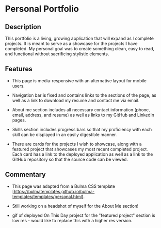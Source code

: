 # Personal Portfolio
## Description
This portfolio is a living, growing application that will expand as I complete projects. It is meant to serve as a showcase for the projects I have completed. My personal goal was to create something clean, easy to read, and functional without sacrificing stylistic elements. 

## Features
* This page is media-responsive with an alternative layout for mobile users. 

* Navigation bar is fixed and contains links to the sections of the page, as well as a link to download my resume and contact me via email.

* About me section includes all necessary contact information (phone, email, address, and resume) as well as links to my GitHub and LinkedIn pages. 

* Skills section includes progress bars so that my proficiency with each skill can be displayed in an easily digestible manner. 

* There are cards for the projects I wish to showcase, along with a featured project that showcases my most recent completed project. Each card has a link to the deployed application as well as a link to the GitHub repository so that the source code can be viewed.

## Commentary
* This page was adapted from a Bulma CSS template [https://bulmatemplates.github.io/bulma-templates/templates/personal.html]. 

* Still working on a headshot of myself for the About Me section!

* gif of deployed On This Day project for the "featured project" section is low res - would like to replace this with a higher res version. 